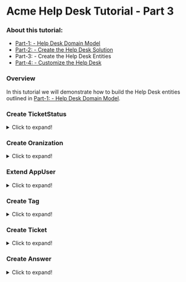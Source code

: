 # Acme Help Desk Tutorial - Part 3

### About this tutorial:

- [Part-1: - Help Desk Domain Model](Part1-HelpDeskDomainModel.md) 
- [Part-2: - Create the Help Desk Solution](Part2-MVC-CreateHelpDeskSoluton.md)
- Part-3: - Create the Help Desk Entities
- [Part-4: - Customize the Help Desk](Part4-MVC-CustomizeHelpDesk.md)

### Overview

In this tutorial we will demonstrate how to build the Help Desk entities outlined in [Part-1: - Help Desk Domain Model](Part1-HelpDeskDomainModel.md).

### Create TicketStatus
<details>
    <summary>Click to expand!</summary>
In the `Acme.HelpDesk.Domain.Shared` project, create a new folder named `TicketStatus`.
Next, in the `TicketStatus` folder create a new class file named `TicketStatus.cs` containing the following code.

**NOTE**: Make sure the namespace is `Acme.HelpDesk` **NOT** `Acme.HelpDesk.TicketStatus`

#### TicketStatus.cs

```c#
namespace Acme.HelpDesk
{
    public enum TicketStatus
    {
        New,
        InProgress,
        OnHold,
        Closed,
    }
}
``` 
</details>

### Create Oranization
<details>
    <summary>Click to expand!</summary>
In ABP Suite click `CRUD Page Generator` and fill in the `Entity info` tab as follows.

![CreateOrganizationEntityInfo](CreateOrganizationEntityInfo.jpg)

Next, fill in the `Properties` tab as follows.

![CreateOrganizationProperties](CreateOrganizationProperties.jpg)

Next, click `Save and generate`.

Next, deploy the Organization migration using the DBMigrator.

Finally, run the Helpd Desk web application and explore the Organization.
</details>

### Extend AppUser
<details>
    <summary>Click to expand!</summary>
</details>    
    
### Create Tag
<details>
    <summary>Click to expand!</summary>
In the `ABP Suite CRUD Page Generator` and fill in the `Entity info` tab as follows.

![CreateOrganizationEntityInfo](CreateTagEntityInfo.jpg)

Next, fill in the `Properties` tab as follows.

![CreateOrganizationProperties](CreateTagProperties.jpg)

Next, click `Save and generate`.

Next, deploy the Organization migration using the DBMigrator.

Finally, run the Helpd Desk web application and explore the Organization.
</details>

### Create Ticket
<details>
    <summary>Click to expand!</summary>
In the `ABP Suite CRUD Page Generator` and fill in the `Entity info` tab as follows.

![CreateOrganizationEntityInfo](CreateTicketEntityInfo.jpg)

Next, fill in the `Properties` tab as follows.

![CreateOrganizationProperties](CreateTicketProperties.jpg)

Next, fill in the `Navigation properties` tab as follows.

![CreateOrganizationProperties](CreateTicketNavigationProperties.jpg)

Next, click `Save and generate`.

Next, deploy the Organization migration using the DBMigrator.

Finally, run the Helpd Desk web application and explore the Organization.
</details>

### Create Answer
<details>
    <summary>Click to expand!</summary>
</details>
